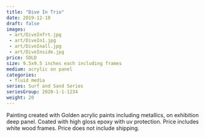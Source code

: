```yaml
---
title: "Dive In Trio"
date: 2019-12-10
draft: false
images:
 - art/DiveInfrt.jpg
 - art/DiveIn1.jpg
 - art/DiveInall.jpg
 - art/DiveInside.jpg
price: SOLD
size: 9.5x9.5 inches each including frames
medium: acrylic on panel
categories:
 - fluid media
series: Surf and Sand Series
seriesGroup: 2020-1-1-1234
weight: 20
---
```


Painting created with Golden acrylic paints including metallics, on exhibition deep panel. Coated with high gloss epoxy with uv protection. Price includes white wood frames. Price does not include shipping.
